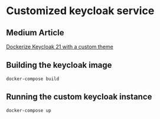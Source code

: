 # Customized keycloak service

## Medium Article
[Dockerize Keycloak 21 with a custom theme](https://saurav-samantray.medium.com/dockerize-keycloak-21-with-a-custom-theme-b6f2acad03d5)

## Building the keycloak image
```
docker-compose build
```

## Running the custom keycloak instance
```
docker-compose up
```